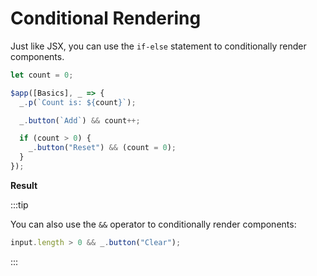 <script setup>
import ConditionalRenderingVue from "snippets/conditional-rendering.vue";
</script>

# Conditional Rendering

Just like JSX, you can use the `if-else` statement to conditionally render components.

```ts
let count = 0;

$app([Basics], _ => {
  _.p(`Count is: ${count}`);

  _.button(`Add`) && count++;

  if (count > 0) {
    _.button("Reset") && (count = 0);
  }
});
```

**Result**

<ConditionalRenderingVue />

:::tip

You can also use the `&&` operator to conditionally render components:

```ts
input.length > 0 && _.button("Clear");
```

:::

